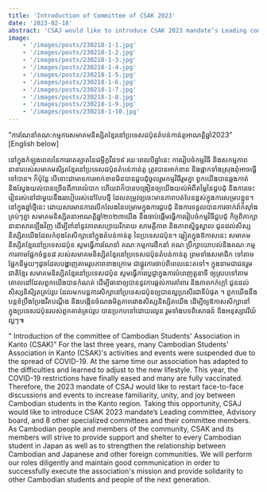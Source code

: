 ```yaml
---
title: 'Introduction of Committee of CSAK 2023'
date: '2023-02-18'
abstract: 'CSAJ would like to introduce CSAK 2023 mandate’s Leading committee, Advisory board, and 8 other specialized committees and their committee members. '
image: 
    - '/images/posts/230218-1-1.jpg'
    - '/images/posts/230218-1-2.jpg'
    - '/images/posts/230218-1-3.jpg'
    - '/images/posts/230218-1-4.jpg'
    - '/images/posts/230218-1-5.jpg'
    - '/images/posts/230218-1-6.jpg'
    - '/images/posts/230218-1-7.jpg'
    - '/images/posts/230218-1-8.jpg'
    - '/images/posts/230218-1-9.jpg'
    - '/images/posts/230218-1-10.jpg'
---
```


"ការណែនាំគណ:កម្មការសមាគមនិស្សិតខ្មែរនៅប្រទេសជប៉ុនតំបន់កាន់តូអាណត្តិឆ្នាំ2023"
[English below]

នៅក្នុងកំឡុងពេលនៃការរាតត្បាតនៃជម្ងឺកូវីដ១៩ រយៈពេលបីឆ្នាំនេះ ការរៀបចំកម្មវិធី និងសកម្មភាពនានារបស់សមាគមសិ្សតខ្មែរនៅប្រទេសជប៉ុនតំបន់កាន់តូ ត្រូវបានអាក់ខាន និងផ្អាកទាំងស្រុងពុំអាចធ្វើទៅបាន។ ក៏ប៉ុន្តែ បើទោះជាមានការអាក់ខានមិនបានជួបជុំចូលរួមកម្មវិធីរួមគ្នា ពួកយើងបានឆ្លងកាត់ និងស្វែងយល់បានច្រើនពីភាពលំបាក ហើយវាក៏បានបង្រៀនឲ្យយើងយល់អំពីតម្លៃនៃជួបជុំ និងការចេះរៀនរស់នៅជាមួយនឹងររបៀបរស់នៅបែបថ្មី ដែលតម្រូវឲ្យចេះមានភាពបត់បែនខ្ពស់ក្នុងការសម្របខ្លួន។
នៅក្នុងឆ្នាំថ្មីនេះ ដោយសារមានការលើកលែងនៃបម្រាមក្នុងការជួបជុំ  និងការទទួលបានការចាក់វ៉ាក់ស៊ាំងគ្រប់ៗគ្នា សមាគមនិស្សិតនាអាណត្តិឆ្នាំ២០២៣យើង នឹងចាប់ផ្តើមធ្វើការរៀបចំកម្មវិធីជួបជុំ កិច្ចពិភាក្សានានាសារឡើងវិញ ដើម្បីពាំនាំនូវភាពសប្បាយរីករាយ សាមគ្គីភាព និងភាពស្និទ្ធស្នាល ជូនដល់សិស្សនិស្សិតយើងដែលកំពុងតែសិក្សានៅក្នុងតំបន់កាន់តូ នៃប្រទេសជប៉ុន។
ឆ្លៀតក្នុងឱកាសនេះ សមាគមនិស្សិតខ្មែរនៅប្រទេសជប៉ុន សូមធ្វើការណែនាំ គណៈ​កម្មការដឹកនាំ គណៈ​ប្រឹក្សា​យោបល់​ និង​គណៈ​កម្មការតាមផ្នែកចំនួន៨ របស់សមាគមនិស្សិតខ្មែរនៅប្រទេសជប៉ុនតំបន់កាន់តូ ព្រមទាំងសមាជិក ទៅតាមផ្នែកនីមួយៗដូចដែលបង្ហាញតាមរូបភាពខាងក្រោម ​ជាផ្លូវការចាប់ពីពេលនេះតទៅ។ 
ក្នុងនាមជាជនរួមជាតិខ្មែរ សមាគមនិស្សិតខ្មែរនៅប្រទេសជប៉ុន ​សូមធ្វើការបេ្តជ្ញាក្នុងការបំពេញតួនាទី ឲ្យស្របទៅតាមគោលដៅដែលពួកយើងបានកំណត់ ដើម្បីធានាឲ្យបាននូវការផ្តល់ការគាំពារ និងភាពកក់ក្តៅ ជូនដល់សិស្សនិសិ្សតគ្រប់រូប ដែលមកបន្តការសិក្សានៅប្រទេសជប៉ុនឲ្យបានល្អប្រសើរជាទីបំផុត  ។ ពួកយើងនឹងបន្តខំប្រឹងប្រែងរឹតបណ្តឹង និងបង្កើនចំណងមិត្តភាពរវាងសិស្សនិស្សិតយើង ដើម្បីឲ្យឱកាសសិក្សានៅក្នុងប្រទេសជប៉ុនរបស់ពួកគាត់គ្រប់រូប បានប្រកបទៅដោយរលូន រួមទាំងបទពិសោធន៍ និងអនុស្សាវរីយ៍ល្អៗ៕ 


" Introduction of the committee of  Cambodian Students' Association in Kanto (CSAK)"
For the last three years, many Cambodian Students' Association in Kanto (CSAK)'s activities and events were suspended due to the spread of COVID-19. At the same time our association has adapted to the difficulties and learned to adjust to the new lifestyle. 
This year, the COVID-19 restrictions have finally eased and many are fully vaccinated. Therefore, the 2023 mandate of CSAJ would like to restart face-to-face discussions and events to increase familiarity, unity, and joy between Cambodian students in the Kanto region. 
Taking this opportunity, CSAJ would like to introduce CSAK 2023 mandate’s Leading committee, Advisory board, and 8 other specialized committees and their committee members. 
As Cambodian people and members of the community, CSAK and its members will strive to provide support and shelter to every Cambodian student in Japan as well as to strengthen the relationship between Cambodian and Japanese and other foreign communities. We will perform our roles diligently and maintain good communication in order to successfully execute the association's mission and provide solidarity to other Cambodian students and people of the next generation.